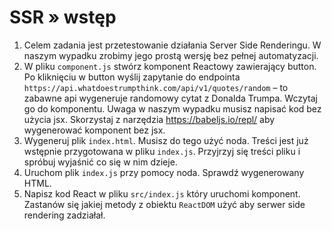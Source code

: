 # SSR » wstęp

1. Celem zadania jest przetestowanie działania Server Side Renderingu. W naszym wypadku zrobimy jego prostą wersję bez pełnej automatyzacji. 
2. W pliku `component.js` stwórz komponent Reactowy zawierający button. Po kliknięciu w button wyślij zapytanie do endpointa `https://api.whatdoestrumpthink.com/api/v1/quotes/random` – to zabawne api wygeneruje randomowy cytat z Donalda Trumpa. Wczytaj go do komponentu. Uwaga w naszym wypadku musisz napisać kod bez użycia jsx. Skorzystaj z narzędzia https://babeljs.io/repl/ aby wygenerować komponent bez jsx.
3. Wygeneruj plik `index.html`. Musisz do tego użyć noda. Treści jest już wstępnie przygotowana w pliku `index.js`. Przyjrzyj się treści pliku i spróbuj wyjaśnić co się w nim dzieje.
4. Uruchom plik `index.js` przy pomocy noda. Sprawdź wygenerowany HTML.
5. Napisz kod React w pliku `src/index.js` który uruchomi komponent. Zastanów się jakiej metody z obiektu `ReactDOM` użyć aby serwer side rendering zadziałał.